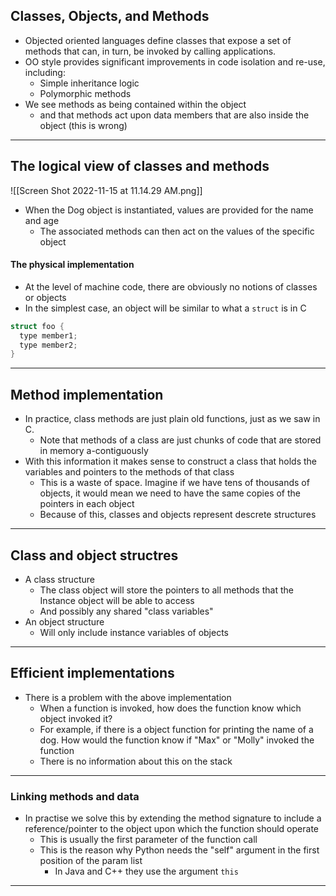 ## Classes, Objects, and Methods
- Objected oriented languages define classes that expose a set of methods that can, in turn, be invoked by calling applications.
- OO style provides significant improvements in code isolation and re-use, including:
	- Simple inheritance logic
	- Polymorphic methods
- We see methods as being contained within the object 
	- and that methods act upon data members that are also inside the object (this is wrong)
---
## The logical view of classes and methods
![[Screen Shot 2022-11-15 at 11.14.29 AM.png]]
- When the Dog object is instantiated, values are provided for the name and age 
	- The associated methods can then act on the values of the specific object 
#### The physical implementation 
- At the level of machine code, there are obviously no notions of classes or objects 
- In the simplest case, an object will be similar to what a `struct` is in C
```c
struct foo {
  type member1;
  type member2;
} 
```
---
## Method implementation 
- In practice, class methods are just plain old functions, just as we saw in C.
	- Note that methods of a class are just chunks of code that are stored in memory a-contiguously 
- With this information it makes sense to construct a class that holds the variables and pointers to the methods of that class
	- This is a waste of space. Imagine if we have tens of thousands of objects, it would mean we need to have the same copies of the pointers in each object
	- Because of this, classes and objects represent descrete structures
---
## Class and object structres

- A class structure
	- The class object will store the pointers to all methods that the Instance object will be able to access
	- And possibly any shared "class variables"
- An object structure 
	- Will only include instance variables of objects 
---
## Efficient implementations
- There is a problem with the above implementation
	- When a function is invoked, how does the function know which object invoked it? 
	- For example, if there is a object function for printing the name of a dog. How would the function know if "Max" or "Molly" invoked the function 
	- There is no information about this on the stack 
---
### Linking methods and data 
- In practise we solve this by extending the method signature to include a reference/pointer to the object upon which the function should operate
	- This is usually the first parameter of the function call
	- This is the reason why Python needs the "self" argument in the first position of the param list 
		- In Java and C++ they use the argument `this`
---